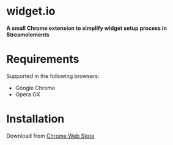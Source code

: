 # widget.io
**A small Chrome extension to simplify widget setup process in Streamelements**

# Requirements
Supported in the following browsers:

- Google Chrome
- Opera GX

# Installation
Download from [Chrome Web Store](https://chrome.google.com/webstore/detail/widgetio/fcgbjpajcfjnjgfdeookpnoefgcliljj?hl=en&authuser=3)

